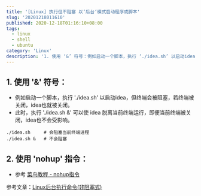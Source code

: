 ```yaml
---
title: '[Linux] 执行但不阻塞 以‘后台‘模式启动程序或脚本'
slug: '20201218011610'
published: 2020-12-18T01:16:10+08:00
tags:
  - linux
  - shell
  - ubuntu
category: 'Linux'
description: '1. 使用 ‘&’ 符号：例如启动一个脚本，执行 ‘./idea.sh’ 以启动idea，但终端会被阻塞，若终端被关闭，idea也就被关闭。此时，执行 ‘./idea.sh &’ 可以使 idea 脱离当前终端运行，即便当前终端被关闭，idea也不会受影响。./idea.sh     # 会阻塞当前终端进程./idea.sh &   # 不会阻塞2. 使用 ‘nohup’ 指令：参考 菜鸟教程 - nohup指令参考文章：Linux后台执行命令(非阻塞式)'
---
```


## 1. 使用 '&' 符号：

- 例如启动一个脚本，执行 './idea.sh' 以启动idea，但终端会被阻塞，若终端被关闭，idea也就被关闭。
- 此时，执行 './idea.sh &' 可以使 idea 脱离当前终端运行，即便当前终端被关闭，idea也不会受影响。

```shell
./idea.sh     # 会阻塞当前终端进程
./idea.sh &   # 不会阻塞
```

## 2. 使用 'nohup' 指令：

- 参考 [菜鸟教程 - nohup指令](https://www.runoob.com/linux/linux-comm-nohup.html)


参考文章：[Linux后台执行命令(非阻塞式)](https://blog.p2hp.com/archives/5528)
